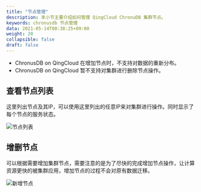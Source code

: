 ```yaml
---
title: "节点管理"
description: 本小节主要介绍如何管理 QingCloud ChronuDB 集群节点。 
keywords: chronusdb 节点管理
data: 2021-05-14T00:38:25+09:00
weight: 20
collapsible: false
draft: false
---
```



- ChronusDB on QingCloud 在增加节点时，不支持对数据的重新分布。
- ChronusDB on QingCloud 暂不支持对集群进行删除节点操作。


## 查看节点列表

这里列出节点及其IP，可以使用这里列出的任意IP来对集群进行操作。同时显示了每个节点的服务状态。

![节点列表](../../_images/node_list.png)

## 增删节点

可以根据需要增加集群节点，需要注意的是为了尽快的完成增加节点操作，让计算资源更快的被集群应用，增加节点的过程不会对原有数据迁移。

![新增节点](../../_images/add_nodes.png)
